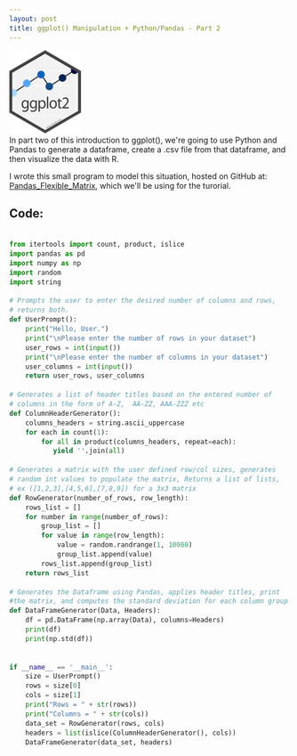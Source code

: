 ```yaml
---
layout: post
title: ggplot() Manipulation + Python/Pandas - Part 2
---
```


<img src="/Images/GGPlotTitle.jpg" class="inline"/><br>
In part two of this introduction to ggplot(), we're going to use Python and Pandas to generate 
a dataframe, create a .csv file from that dataframe, and then visualize the data with R. 


I wrote this small program to model this situation, hosted on GitHub at:
[Pandas_Flexible_Matrix](https://github.com/ajh1143/Pandas_Flexible_Matrix "Visit"), which we'll be using for the turorial.

## Code:
```python

from itertools import count, product, islice
import pandas as pd
import numpy as np
import random
import string

# Prompts the user to enter the desired number of columns and rows, 
# returns both.
def UserPrompt():
    print("Hello, User.")
    print("\nPlease enter the number of rows in your dataset")
    user_rows = int(input())
    print("\nPlease enter the number of columns in your dataset")
    user_columns = int(input())
    return user_rows, user_columns

# Generates a list of header titles based on the entered number of  
# columns in the form of A-Z,  AA-ZZ, AAA-ZZZ etc
def ColumnHeaderGenerator():
    columns_headers = string.ascii_uppercase
    for each in count(1):
        for all in product(columns_headers, repeat=each):
           yield ''.join(all)

# Generates a matrix with the user defined row/col sizes, generates 
# random int values to populate the matrix, Returns a list of lists, 
# ex ([1,2,3],[4,5,6],[7,8,9]) for a 3x3 matrix
def RowGenerator(number_of_rows, row_length):
    rows_list = []
    for number in range(number_of_rows):
        group_list = []
        for value in range(row_length):
            value = random.randrange(1, 10000)
            group_list.append(value)
        rows_list.append(group_list)
    return rows_list

# Generates the Dataframe using Pandas, applies header titles, print 
#the matrix, and computes the standard deviation for each column group
def DataFrameGenerator(Data, Headers):
    df = pd.DataFrame(np.array(Data), columns=Headers)
    print(df)
    print(np.std(df))


if __name__ == '__main__':
    size = UserPrompt()
    rows = size[0]
    cols = size[1]
    print("Rows = " + str(rows))
    print("Columns = " + str(cols))
    data_set = RowGenerator(rows, cols)
    headers = list(islice(ColumnHeaderGenerator(), cols))
    DataFrameGenerator(data_set, headers)

```
